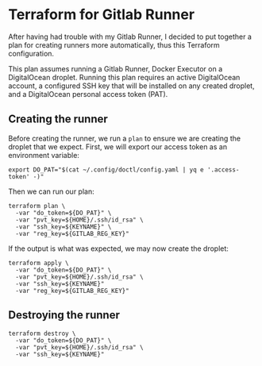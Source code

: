 # Terraform for Gitlab Runner

After having had trouble with my Gitlab Runner, I decided to put together a plan
for creating runners more automatically, thus this Terraform configuration.

This plan assumes running a Gitlab Runner, Docker Executor on a DigitalOcean
droplet. Running this plan requires an active DigitalOcean account, a configured
SSH key that will be installed on any created droplet, and a DigitalOcean
personal access token (PAT).

## Creating the runner

Before creating the runner, we run a `plan` to ensure we are creating the
droplet that we expect. First, we will export our access token as an environment
variable:

```shell
export DO_PAT="$(cat ~/.config/doctl/config.yaml | yq e '.access-token' -)"
```

Then we can run our plan:

```shell
terraform plan \
  -var "do_token=${DO_PAT}" \
  -var "pvt_key=${HOME}/.ssh/id_rsa" \
  -var "ssh_key=${KEYNAME}" \
  -var "reg_key=${GITLAB_REG_KEY}"
```

If the output is what was expected, we may now create the droplet:

```shell
terraform apply \
  -var "do_token=${DO_PAT}" \
  -var "pvt_key=${HOME}/.ssh/id_rsa" \
  -var "ssh_key=${KEYNAME}"
  -var "reg_key=${GITLAB_REG_KEY}"
```

## Destroying the runner

```shell
terraform destroy \
  -var "do_token=${DO_PAT}" \
  -var "pvt_key=${HOME}/.ssh/id_rsa" \
  -var "ssh_key=${KEYNAME}"
```

